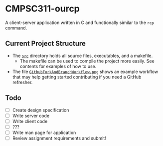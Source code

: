 # CMPSC311-ourcp
A client-server application written in C and functionally similar to the `rcp` command.

## Current Project Structure
* The [`src`](https://github.com/eignnx/CMPSC311-ourcp/tree/master/src) directory holds all source files, executables, and a makefile.
  * The makefile can be used to compile the project more easily. See contents for examples of how to use.
* The file [`GithubForkAndBranchWorkflow.png`](https://github.com/eignnx/CMPSC311-ourcp/blob/master/GithubForkAndBranchWorkflow.png) shows an example workflow that may help getting started contributing if you need a GitHub refresher.

## Todo
- [ ] Create design specification
- [ ] Write server code
- [ ] Write client code
- [ ] ???
- [ ] Write man page for application
- [ ] Review assignment requirements and submit!
